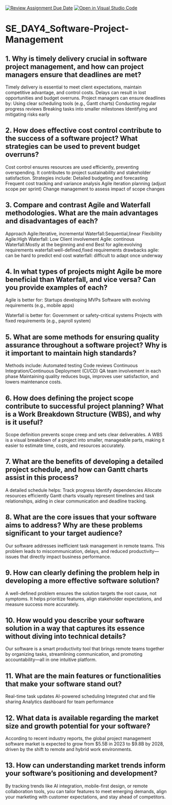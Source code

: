 [![Review Assignment Due Date](https://classroom.github.com/assets/deadline-readme-button-22041afd0340ce965d47ae6ef1cefeee28c7c493a6346c4f15d667ab976d596c.svg)](https://classroom.github.com/a/9pw6JKcu)
[![Open in Visual Studio Code](https://classroom.github.com/assets/open-in-vscode-2e0aaae1b6195c2367325f4f02e2d04e9abb55f0b24a779b69b11b9e10269abc.svg)](https://classroom.github.com/online_ide?assignment_repo_id=19072220&assignment_repo_type=AssignmentRepo)
# SE_DAY4_Software-Project-Management
## 1. Why is timely delivery crucial in software project management, and how can project managers ensure that deadlines are met?
Timely delivery is essential to meet client expectations, maintain competitive advantage, and control costs. Delays can result in lost opportunities and budget overruns. Project managers can ensure deadlines by:
Using clear scheduling tools (e.g., Gantt charts)
Conducting regular progress reviews
Breaking tasks into smaller milestones
Identifying and mitigating risks early
## 2. How does effective cost control contribute to the success of a software project? What strategies can be used to prevent budget overruns?
Cost control ensures resources are used efficiently, preventing overspending. It contributes to project sustainability and stakeholder satisfaction. Strategies include:
Detailed budgeting and forecasting
Frequent cost tracking and variance analysis
Agile iteration planning (adjust scope per sprint)
Change management to assess impact of scope changes
## 3. Compare and contrast Agile and Waterfall methodologies. What are the main advantages and disadvantages of each?
Approach 
Agile:Iterative, incremental
Waterfall:Sequential,linear
Flexibility
Agile:High
Waterfall: Low
Client involvement
Agile: continous
Waterfall:Mostly at the beginning and end
Best for
agile:evolving requirements
waterfall:well-defined,fixed requirements
drawbacks
agile: can be hard to predict end cost
waterfall: difficult to adapt once underway
## 4. In what types of projects might Agile be more beneficial than Waterfall, and vice versa? Can you provide examples of each?
Agile is better for:
Startups developing MVPs
Software with evolving requirements (e.g., mobile apps)

Waterfall is better for:
Government or safety-critical systems
Projects with fixed requirements (e.g., payroll system)
## 5. What are some methods for ensuring quality assurance throughout a software project? Why is it important to maintain high standards?
Methods include:
Automated testing
Code reviews
Continuous Integration/Continuous Deployment (CI/CD)
QA team involvement in each phase Maintaining quality reduces bugs, improves user satisfaction, and lowers maintenance costs.
## 6. How does defining the project scope contribute to successful project planning? What is a Work Breakdown Structure (WBS), and why is it useful?
Scope definition prevents scope creep and sets clear deliverables. A WBS is a visual breakdown of a project into smaller, manageable parts, making it easier to estimate time, costs, and resources accurately.
## 7. What are the benefits of developing a detailed project schedule, and how can Gantt charts assist in this process?
A detailed schedule helps:
Track progress
Identify dependencies
Allocate resources efficiently
Gantt charts visually represent timelines and task relationships, aiding in clear communication and deadline tracking.
## 8. What are the core issues that your software aims to address? Why are these problems significant to your target audience?
Our software addresses inefficient task management in remote teams. This problem leads to miscommunication, delays, and reduced productivity—issues that directly impact business performance.
## 9. How can clearly defining the problem help in developing a more effective software solution?
A well-defined problem ensures the solution targets the root cause, not symptoms. It helps prioritize features, align stakeholder expectations, and measure success more accurately.
## 10. How would you describe your software solution in a way that captures its essence without diving into technical details?
Our software is a smart productivity tool that brings remote teams together by organizing tasks, streamlining communication, and promoting accountability—all in one intuitive platform.
## 11. What are the main features or functionalities that make your software stand out?
Real-time task updates
AI-powered scheduling
Integrated chat and file sharing
Analytics dashboard for team performance
## 12. What data is available regarding the market size and growth potential for your software?
According to recent industry reports, the global project management software market is expected to grow from $5.5B in 2023 to $9.8B by 2028, driven by the shift to remote and hybrid work environments.
## 13. How can understanding market trends inform your software’s positioning and development?
By tracking trends like AI integration, mobile-first design, or remote collaboration tools, you can tailor features to meet emerging demands, align your marketing with customer expectations, and stay ahead of competitors.

